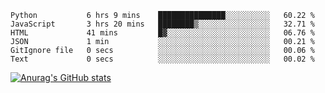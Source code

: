 <!--START_SECTION:waka-->

```text
Python           6 hrs 9 mins    ███████████████░░░░░░░░░░   60.22 %
JavaScript       3 hrs 20 mins   ████████▒░░░░░░░░░░░░░░░░   32.71 %
HTML             41 mins         █▓░░░░░░░░░░░░░░░░░░░░░░░   06.76 %
JSON             1 min           ░░░░░░░░░░░░░░░░░░░░░░░░░   00.21 %
GitIgnore file   0 secs          ░░░░░░░░░░░░░░░░░░░░░░░░░   00.06 %
Text             0 secs          ░░░░░░░░░░░░░░░░░░░░░░░░░   00.02 %
```

<!--END_SECTION:waka-->

[![Anurag's GitHub stats](https://github-readme-stats.vercel.app/api?username=FelipeRistow&count_private=true&theme=synthwave)](https://github.com/anuraghazra/github-readme-stats)
